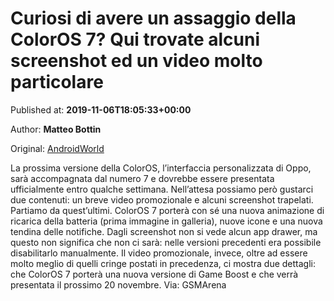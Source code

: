
# Curiosi di avere un assaggio della ColorOS 7? Qui trovate alcuni screenshot ed un video molto particolare

Published at: **2019-11-06T18:05:33+00:00**

Author: **Matteo Bottin**

Original: [AndroidWorld](https://www.androidworld.it/2019/11/06/curiosi-un-assaggio-della-coloros-7-trovate-screenshot-ed-un-video-particolare-679033/)

La prossima versione della ColorOS, l’interfaccia personalizzata di Oppo, sarà accompagnata dal numero 7 e dovrebbe essere presentata ufficialmente entro qualche settimana. Nell’attesa possiamo però gustarci due contenuti: un breve video promozionale e alcuni screenshot trapelati.
Partiamo da quest’ultimi. ColorOS 7 porterà con sé una nuova animazione di ricarica della batteria (prima immagine in galleria), nuove icone e una nuova tendina delle notifiche. Dagli screenshot non si vede alcun app drawer, ma questo non significa che non ci sarà: nelle versioni precedenti era possibile disabilitarlo manualmente.
Il video promozionale, invece, oltre ad essere molto meglio di quelli cringe postati in precedenza, ci mostra due dettagli: che ColorOS 7 porterà una nuova versione di Game Boost e che verrà presentata il prossimo 20 novembre.
Via: GSMArena
